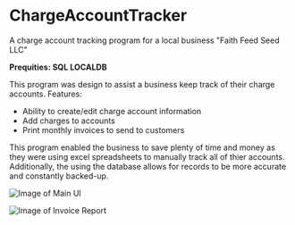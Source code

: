 # ChargeAccountTracker
A charge account tracking program for a local business "Faith Feed Seed LLC"

**Prequities: SQL LOCALDB**

This program was design to assist a business keep track of their charge accounts.
Features:
<ul>
  <li>Ability to create/edit charge account information</li>
  <li>Add charges to accounts</li>
  <li>Print monthly invoices to send to customers</li>
</ul>
  
This program enabled the business to save plenty of time and money as they were using excel spreadsheets to manually track all of thier accounts. Additionally, the using the database allows for records to be more accurate and constantly backed-up.

![Image of Main UI](https://imgur.com/a/0gCU42O)

![Image of Invoice Report](https://i.imgur.com/Mrs6cyF.jpg)
